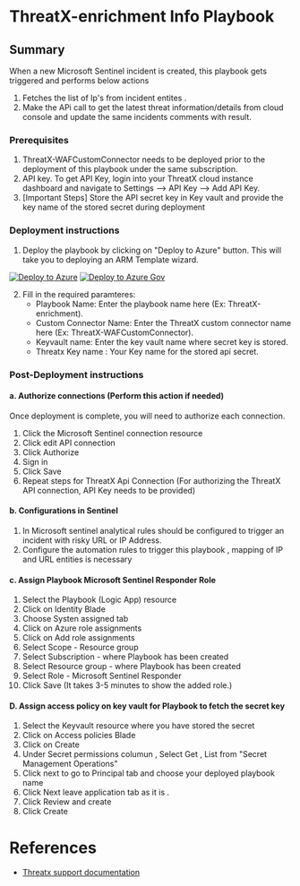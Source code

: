 # ThreatX-enrichment Info Playbook
 ## Summary
 When a new Microsoft Sentinel incident is created, this playbook gets triggered and performs below actions
 1. Fetches the list of Ip's from incident entites .
 2. Make the APi call to get the latest threat information/details from cloud console and update the same incidents comments with result.


### Prerequisites
1. ThreatX-WAFCustomConnector needs to be deployed prior to the deployment of this playbook under the same subscription.
2. API key. To get API Key, login into your ThreatX cloud instance dashboard and navigate to Settings --> API Key --> Add API Key.
3. [Important Steps] Store the API secret key in Key vault and provide the key name of the stored secret during deployment

### Deployment instructions
1. Deploy the playbook by clicking on "Deploy to Azure" button. This will take you to deploying an ARM Template wizard.

[![Deploy to Azure](https://aka.ms/deploytoazurebutton)](https://portal.azure.com/#create/Microsoft.Template/uri/https%3A%2F%2Fraw.githubusercontent.com%2FAzure%2FAzure-Sentinel%2Fmaster%2FSolutions%2FThreatXCloud%2FPlaybooks%2FThreatXPlaybooks%2FThreatX-encrichment%2Fazuredeploy.json)
[![Deploy to Azure Gov](https://aka.ms/deploytoazuregovbutton)](https://portal.azure.us/#create/Microsoft.Template/uri/https%3A%2F%2Fraw.githubusercontent.com%2FAzure%2FAzure-Sentinel%2Fmaster%2FSolutions%2FThreatXCloud%2FPlaybooks%2F%2FThreatXPlaybooks%2FThreatX-encrichment%2Fazuredeploy.json)

2. Fill in the required paramteres:
    * Playbook Name: Enter the playbook name here (Ex: ThreatX-enrichment).
    * Custom Connector Name: Enter the ThreatX custom connector name here (Ex: ThreatX-WAFCustomConnector).
    * Keyvault name: Enter the key vault name where secret key is stored.
    * Threatx Key name : Your Key name for the stored api secret.

### Post-Deployment instructions
#### a. Authorize connections (Perform this action if needed)
Once deployment is complete, you will need to authorize each connection.
1.	Click the Microsoft Sentinel connection resource
2.	Click edit API connection
3.	Click Authorize
4.	Sign in
5.	Click Save
6.	Repeat steps for ThreatX Api  Connection (For authorizing the ThreatX API connection, API Key needs to be provided)

#### b. Configurations in Sentinel
1. In Microsoft sentinel analytical rules should be configured to trigger an incident with risky URL or IP Address.
2. Configure the automation rules to trigger this playbook , mapping of IP and URL entities is necessary

#### c. Assign Playbook Microsoft Sentinel Responder Role
1. Select the Playbook (Logic App) resource
2. Click on Identity Blade
3. Choose Systen assigned tab
4. Click on Azure role assignments
5. Click on Add role assignments
6. Select Scope - Resource group
7. Select Subscription - where Playbook has been created
8. Select Resource group - where Playbook has been created
9. Select Role - Microsoft Sentinel Responder
10. Click Save (It takes 3-5 minutes to show the added role.)

#### D. Assign access policy on key vault for Playbook to fetch the secret key
1. Select the Keyvault resource where you have stored the secret
2. Click on Access policies Blade
3. Click on Create
4. Under Secret permissions columun , Select Get , List from "Secret Management Operations"
5. Click next to go to Principal tab and choose your deployed playbook name
6. Click Next leave application tab as it is .
7. Click Review and create
8. Click Create

#  References
 - [Threatx support documentation](https://support.threatx.com/hc)
